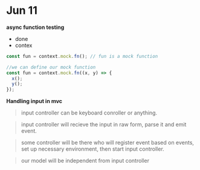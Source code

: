 # Jun 11

**async function testing**

- done
- contex

```js
const fun = context.mock.fn(); // fun is a mock function

//we can define our mock function
const fun = context.mock.fn((x, y) => {
  x();
  y();
});
```

**Handling input in mvc**

> input controller can be keyboard conroller or anything.

> input controller will recieve the input in raw form, parse it and emit event.

> some controller will be there who will register event based on events, set up necessary environment, then start input controller.

> our model will be independent from input controller
